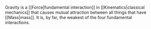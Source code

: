 Gravity is a [[Force|fundamental interaction]] in [[Kinematics|classical mechanics]] that causes mutual attraction between all things that have [[Mass|mass]]. It is, by far, the weakest of the four fundamental interactions.